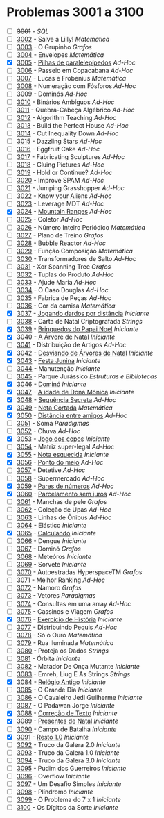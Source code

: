 # Problemas 3001 a 3100

  - [ ] ~~3001~~ - *SQL*
  - [ ] [3002](https://www.urionlinejudge.com.br/judge/pt/problems/view/3002) - Salve a Lilly! *Matemática*
  - [ ] [3003](https://www.urionlinejudge.com.br/judge/pt/problems/view/3003) - O Grupinho *Grafos*
  - [ ] [3004](https://www.urionlinejudge.com.br/judge/pt/problems/view/3004) - Envelopes *Matemática*
  - [x] [3005](https://www.urionlinejudge.com.br/judge/pt/problems/view/3005) - [Pilhas de paralelepípedos](https://github.com/potigol/URI-Potigol/blob/master/src/3001-3100/3005.poti) *Ad-Hoc*
  - [ ] [3006](https://www.urionlinejudge.com.br/judge/pt/problems/view/3006) - Passeio em Copacabana *Ad-Hoc*
  - [ ] [3007](https://www.urionlinejudge.com.br/judge/pt/problems/view/3007) - Lucas e Frobenius *Matemática*
  - [ ] [3008](https://www.urionlinejudge.com.br/judge/pt/problems/view/3008) - Numeração com Fósforos *Ad-Hoc*
  - [ ] [3009](https://www.urionlinejudge.com.br/judge/pt/problems/view/3009) - Dominós *Ad-Hoc*
  - [ ] [3010](https://www.urionlinejudge.com.br/judge/pt/problems/view/3010) - Binários Ambíguos *Ad-Hoc*
  - [ ] [3011](https://www.urionlinejudge.com.br/judge/pt/problems/view/3011) - Quebra-Cabeça Algébrico *Ad-Hoc*
  - [ ] [3012](https://www.urionlinejudge.com.br/judge/pt/problems/view/3012) - Algorithm Teaching *Ad-Hoc*
  - [ ] [3013](https://www.urionlinejudge.com.br/judge/pt/problems/view/3013) - Build the Perfect House *Ad-Hoc*
  - [ ] [3014](https://www.urionlinejudge.com.br/judge/pt/problems/view/3014) - Cut Inequality Down *Ad-Hoc*
  - [ ] [3015](https://www.urionlinejudge.com.br/judge/pt/problems/view/3015) - Dazzling Stars *Ad-Hoc*
  - [ ] [3016](https://www.urionlinejudge.com.br/judge/pt/problems/view/3016) - Eggfruit Cake *Ad-Hoc*
  - [ ] [3017](https://www.urionlinejudge.com.br/judge/pt/problems/view/3017) - Fabricating Sculptures *Ad-Hoc*
  - [ ] [3018](https://www.urionlinejudge.com.br/judge/pt/problems/view/3018) - Gluing Pictures *Ad-Hoc*
  - [ ] [3019](https://www.urionlinejudge.com.br/judge/pt/problems/view/3019) - Hold or Continue? *Ad-Hoc*
  - [ ] [3020](https://www.urionlinejudge.com.br/judge/pt/problems/view/3020) - Improve SPAM *Ad-Hoc*
  - [ ] [3021](https://www.urionlinejudge.com.br/judge/pt/problems/view/3021) - Jumping Grasshopper *Ad-Hoc*
  - [ ] [3022](https://www.urionlinejudge.com.br/judge/pt/problems/view/3022) - Know your Aliens *Ad-Hoc*
  - [ ] [3023](https://www.urionlinejudge.com.br/judge/pt/problems/view/3023) - Leverage MDT *Ad-Hoc*
  - [x] [3024](https://www.urionlinejudge.com.br/judge/pt/problems/view/3024) - [Mountain Ranges](https://github.com/potigol/URI-Potigol/blob/master/src/3001-3100/3024.poti) *Ad-Hoc*
  - [ ] [3025](https://www.urionlinejudge.com.br/judge/pt/problems/view/3025) - Coletor *Ad-Hoc*
  - [ ] [3026](https://www.urionlinejudge.com.br/judge/pt/problems/view/3026) - Número Inteiro Periódico *Matemática*
  - [ ] [3027](https://www.urionlinejudge.com.br/judge/pt/problems/view/3027) - Plano de Treino *Grafos*
  - [ ] [3028](https://www.urionlinejudge.com.br/judge/pt/problems/view/3028) - Bubble Reactor *Ad-Hoc*
  - [ ] [3029](https://www.urionlinejudge.com.br/judge/pt/problems/view/3029) - Função Composição *Matemática*
  - [ ] [3030](https://www.urionlinejudge.com.br/judge/pt/problems/view/3030) - Transformadores de Salto *Ad-Hoc*
  - [ ] [3031](https://www.urionlinejudge.com.br/judge/pt/problems/view/3031) - Xor Spanning Tree *Grafos*
  - [ ] [3032](https://www.urionlinejudge.com.br/judge/pt/problems/view/3032) - Tuplas do Produto *Ad-Hoc*
  - [ ] [3033](https://www.urionlinejudge.com.br/judge/pt/problems/view/3033) - Ajude Maria *Ad-Hoc*
  - [ ] [3034](https://www.urionlinejudge.com.br/judge/pt/problems/view/3034) - O Caso Douglas *Ad-Hoc*
  - [ ] [3035](https://www.urionlinejudge.com.br/judge/pt/problems/view/3035) - Fabrica de Peças *Ad-Hoc*
  - [ ] [3036](https://www.urionlinejudge.com.br/judge/pt/problems/view/3036) - Cor da camisa *Matemática*
  - [x] [3037](https://www.urionlinejudge.com.br/judge/pt/problems/view/3037) - [Jogando dardos por distância](https://github.com/potigol/URI-Potigol/blob/master/src/3001-3100/3037.poti) *Iniciante*
  - [ ] [3038](https://www.urionlinejudge.com.br/judge/pt/problems/view/3038) - Carta de Natal Criptografada *Strings*
  - [x] [3039](https://www.urionlinejudge.com.br/judge/pt/problems/view/3039) - [Brinquedos do Papai Noel](https://github.com/potigol/URI-Potigol/blob/master/src/3001-3100/3039.poti) *Iniciante*
  - [x] [3040](https://www.urionlinejudge.com.br/judge/pt/problems/view/3040) - [A Árvore de Natal](https://github.com/potigol/URI-Potigol/blob/master/src/3001-3100/3040.poti) *Iniciante*
  - [ ] [3041](https://www.urionlinejudge.com.br/judge/pt/problems/view/3041) - Distribuição de Artigos *Ad-Hoc*
  - [x] [3042](https://www.urionlinejudge.com.br/judge/pt/problems/view/3042) - [Desviando de Árvores de Natal](https://github.com/potigol/URI-Potigol/blob/master/src/3001-3100/3042.poti) *Iniciante*
  - [x] [3043](https://www.urionlinejudge.com.br/judge/pt/problems/view/3043) - [Festa Junina](https://github.com/potigol/URI-Potigol/blob/master/src/3001-3100/3043.poti) *Iniciante*
  - [ ] [3044](https://www.urionlinejudge.com.br/judge/pt/problems/view/3044) - Manutenção *Iniciante*
  - [ ] [3045](https://www.urionlinejudge.com.br/judge/pt/problems/view/3045) - Parque Jurássico *Estruturas e Bibliotecas*
  - [x] [3046](https://www.urionlinejudge.com.br/judge/pt/problems/view/3046) - [Dominó](https://github.com/potigol/URI-Potigol/blob/master/src/3001-3100/3046.poti) *Iniciante*
  - [x] [3047](https://www.urionlinejudge.com.br/judge/pt/problems/view/3047) - [A idade de Dona Mônica](https://github.com/potigol/URI-Potigol/blob/master/src/3001-3100/3047.poti) *Iniciante*
  - [x] [3048](https://www.urionlinejudge.com.br/judge/pt/problems/view/3048) - [Sequência Secreta](https://github.com/potigol/URI-Potigol/blob/master/src/3001-3100/3048.poti) *Ad-Hoc*
  - [x] [3049](https://www.urionlinejudge.com.br/judge/pt/problems/view/3049) - [Nota Cortada](https://github.com/potigol/URI-Potigol/blob/master/src/3001-3100/3049.poti) *Matemática*
  - [x] [3050](https://www.urionlinejudge.com.br/judge/pt/problems/view/3050) - [Distância entre amigos](https://github.com/potigol/URI-Potigol/blob/master/src/3001-3100/3050.poti) *Ad-Hoc*
  - [ ] [3051](https://www.urionlinejudge.com.br/judge/pt/problems/view/3051) - Soma *Paradigmas*
  - [ ] [3052](https://www.urionlinejudge.com.br/judge/pt/problems/view/3052) - Chuva *Ad-Hoc*
  - [x] [3053](https://www.urionlinejudge.com.br/judge/pt/problems/view/3053) - [Jogo dos copos](https://github.com/potigol/URI-Potigol/blob/master/src/3001-3100/3053.poti) *Iniciante*
  - [ ] [3054](https://www.urionlinejudge.com.br/judge/pt/problems/view/3054) - Matriz super-legal *Ad-Hoc*
  - [x] [3055](https://www.urionlinejudge.com.br/judge/pt/problems/view/3055) - [Nota esquecida](https://github.com/potigol/URI-Potigol/blob/master/src/3001-3100/3055.poti) *Iniciante*
  - [x] [3056](https://www.urionlinejudge.com.br/judge/pt/problems/view/3056) - [Ponto do meio](https://github.com/potigol/URI-Potigol/blob/master/src/3001-3100/3056.poti) *Ad-Hoc*
  - [ ] [3057](https://www.urionlinejudge.com.br/judge/pt/problems/view/3057) - Detetive *Ad-Hoc*
  - [ ] [3058](https://www.urionlinejudge.com.br/judge/pt/problems/view/3058) - Supermercado *Ad-Hoc*
  - [x] [3059](https://www.urionlinejudge.com.br/judge/pt/problems/view/3059) - [Pares de números](https://github.com/potigol/URI-Potigol/blob/master/src/3001-3100/3059.poti) *Ad-Hoc*
  - [x] [3060](https://www.urionlinejudge.com.br/judge/pt/problems/view/3060) - [Parcelamento sem juros](https://github.com/potigol/URI-Potigol/blob/master/src/3001-3100/3060.poti) *Ad-Hoc*
  - [ ] [3061](https://www.urionlinejudge.com.br/judge/pt/problems/view/3061) - Manchas de pele *Grafos*
  - [ ] [3062](https://www.urionlinejudge.com.br/judge/pt/problems/view/3062) - Coleção de Upas *Ad-Hoc*
  - [ ] [3063](https://www.urionlinejudge.com.br/judge/pt/problems/view/3063) - Linhas de Ônibus *Ad-Hoc*
  - [ ] [3064](https://www.urionlinejudge.com.br/judge/pt/problems/view/3064) - Elástico *Iniciante*
  - [x] [3065](https://www.urionlinejudge.com.br/judge/pt/problems/view/3065) - [Calculando](https://github.com/potigol/URI-Potigol/blob/master/src/3001-3100/3065.poti) *Iniciante*
  - [ ] [3066](https://www.urionlinejudge.com.br/judge/pt/problems/view/3066) - Dengue *Iniciante*
  - [ ] [3067](https://www.urionlinejudge.com.br/judge/pt/problems/view/3067) - Dominó *Grafos*
  - [ ] [3068](https://www.urionlinejudge.com.br/judge/pt/problems/view/3068) - Meteóros *Iniciante*
  - [ ] [3069](https://www.urionlinejudge.com.br/judge/pt/problems/view/3069) - Sorvete *Iniciante*
  - [ ] [3070](https://www.urionlinejudge.com.br/judge/pt/problems/view/3070) - Autoestradas HyperspaceTM *Grafos*
  - [ ] [3071](https://www.urionlinejudge.com.br/judge/pt/problems/view/3071) - Melhor Ranking *Ad-Hoc*
  - [ ] [3072](https://www.urionlinejudge.com.br/judge/pt/problems/view/3072) - Namoro *Grafos*
  - [ ] [3073](https://www.urionlinejudge.com.br/judge/pt/problems/view/3073) - Vetores *Paradigmas*
  - [ ] [3074](https://www.urionlinejudge.com.br/judge/pt/problems/view/3074) - Consultas em uma array *Ad-Hoc*
  - [ ] [3075](https://www.urionlinejudge.com.br/judge/pt/problems/view/3075) - Cassinos e Viagem *Grafos*
  - [x] [3076](https://www.urionlinejudge.com.br/judge/pt/problems/view/3076) - [Exercício de História](https://github.com/potigol/URI-Potigol/blob/master/src/3001-3100/3076.poti) *Iniciante*
  - [ ] [3077](https://www.urionlinejudge.com.br/judge/pt/problems/view/3077) - Distribuindo Pequis *Ad-Hoc*
  - [ ] [3078](https://www.urionlinejudge.com.br/judge/pt/problems/view/3078) - Só o Ouro *Matemática*
  - [ ] [3079](https://www.urionlinejudge.com.br/judge/pt/problems/view/3079) - Rua Iluminada *Matemática*
  - [ ] [3080](https://www.urionlinejudge.com.br/judge/pt/problems/view/3080) - Proteja os Dados *Strings*
  - [ ] [3081](https://www.urionlinejudge.com.br/judge/pt/problems/view/3081) - Órbita *Iniciante*
  - [ ] [3082](https://www.urionlinejudge.com.br/judge/pt/problems/view/3082) - Matador De Onça Mutante *Iniciante*
  - [ ] [3083](https://www.urionlinejudge.com.br/judge/pt/problems/view/3083) - Emreh, Liug E As Strings *Strings*
  - [x] [3084](https://www.urionlinejudge.com.br/judge/pt/problems/view/3084) - [Relógio Antigo](https://github.com/potigol/URI-Potigol/blob/master/src/3001-3100/3084.poti) *Iniciante*
  - [ ] [3085](https://www.urionlinejudge.com.br/judge/pt/problems/view/3085) - O Grande Dia *Iniciante*
  - [ ] [3086](https://www.urionlinejudge.com.br/judge/pt/problems/view/3086) - O Cavaleiro Jedi Guilherme *Iniciante*
  - [ ] [3087](https://www.urionlinejudge.com.br/judge/pt/problems/view/3087) - O Padawan Jorge *Iniciante*
  - [x] [3088](https://www.urionlinejudge.com.br/judge/pt/problems/view/3088) - [Correção de Texto](https://github.com/potigol/URI-Potigol/blob/master/src/3001-3100/3088.poti) *Iniciante*
  - [x] [3089](https://www.urionlinejudge.com.br/judge/pt/problems/view/3089) - [Presentes de Natal](https://github.com/potigol/URI-Potigol/blob/master/src/3001-3100/3089.poti) *Iniciante*
  - [ ] [3090](https://www.urionlinejudge.com.br/judge/pt/problems/view/3090) - Campo de Batalha *Iniciante*
  - [x] [3091](https://www.urionlinejudge.com.br/judge/pt/problems/view/3091) - [Resto 1.0](https://github.com/potigol/URI-Potigol/blob/master/src/3001-3100/3091.poti) *Iniciante*
  - [ ] [3092](https://www.urionlinejudge.com.br/judge/pt/problems/view/3092) - Truco da Galera 2.0 *Iniciante*
  - [ ] [3093](https://www.urionlinejudge.com.br/judge/pt/problems/view/3093) - Truco da Galera 1.0 *Iniciante*
  - [ ] [3094](https://www.urionlinejudge.com.br/judge/pt/problems/view/3094) - Truco da Galera 3.0 *Iniciante*
  - [ ] [3095](https://www.urionlinejudge.com.br/judge/pt/problems/view/3095) - Pudim dos Guerreiros *Iniciante*
  - [ ] [3096](https://www.urionlinejudge.com.br/judge/pt/problems/view/3096) - Overflow *Iniciante*
  - [ ] [3097](https://www.urionlinejudge.com.br/judge/pt/problems/view/3097) - Um Desafio Simples *Iniciante*
  - [ ] [3098](https://www.urionlinejudge.com.br/judge/pt/problems/view/3098) - Plíndromo *Iniciante*
  - [ ] [3099](https://www.urionlinejudge.com.br/judge/pt/problems/view/3099) - O Problema do 7 x 1 *Iniciante*
  - [ ] [3100](https://www.urionlinejudge.com.br/judge/pt/problems/view/3100) - Os Dígitos da Sorte *Iniciante*